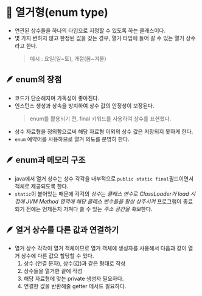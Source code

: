 # 📌 열거형(enum type)
- 연관된 상수들을 하나의 타입으로 지정할 수 있도록 하는 클래스이다.
- 몇 가지 변하지 않고 한정된 값을 갖는 경우, 열거 타입에 들어 갈 수 있는 열거 상수라고 한다.
   > 예시 : 요일(일~토), 개절(봄~겨울)

## 🪶 enum의 장점
- 코드가 단순해지며 가독성이 좋아진다.
- 인스턴스 생성과 상속을 방지하여 상수 값의 안정성이 보장된다.
   > enum를 활용되기 전, final 키워드를 사용하여 상수를 표현했다.
- 상수 자료형을 정의함으로써 해당 자료형 이외의 상수 값은 저장되지 못하게 한다.
- `enum` 예약어를 사용하므로 열거 의도를 분명히 한다.

## 🪶 enum과 메모리 구조
- java에서 열거 상수는 상수 각각을 내부적으로 `public static final`필드이면서 객체로 제공되도록 한다.
- `static`이 붙어있는 때문에 각각의 *상수*는 *클래스 변수*로 *ClassLoader가 load 시점에 JVM Method 영역에 해당 클래스 변수들을 항상 상주시켜* 프로그램이 종료되기 전에는 언제든지 가져다 쓸 수 있는 *주소 공간을 확보*한다.

## 🪶 열거 상수를 다른 값과 연결하기
- 열거 상수 각각이 열거 객체이므로 열거 객체에 생성자를 사용해서 다음과 같이 열거 상수에 다른 값으 할당할 수 있다.
   1. 상수 (연결 문자), 상수(값)과 같은 형태로 작성
   1. 상수들을 열거한 끝에 작성
   1. 해당 자료형에 맞는 private 생성자 필요하다.
   1. 연결한 값을 반환해줄 getter 메서드 필요하다.